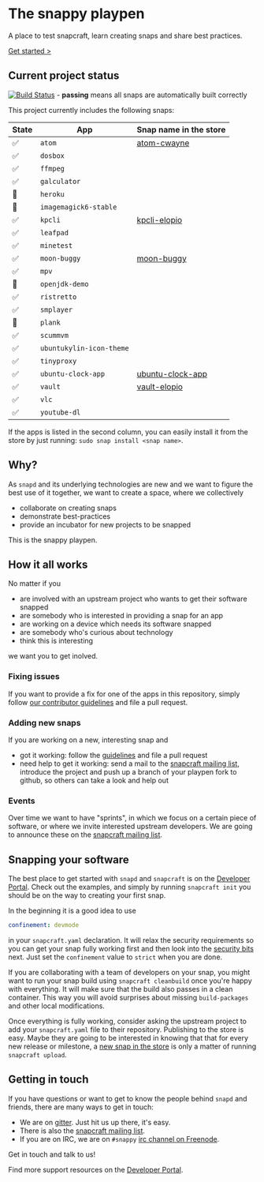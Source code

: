 # The snappy playpen

A place to test snapcraft, learn creating snaps and share best practices.

[Get started >](http://developer.ubuntu.com/desktop)

## Current project status
[![Build Status](https://api.travis-ci.org/ubuntu/snappy-playpen.svg?branch=master)](https://travis-ci.org/ubuntu/snappy-playpen) - **passing** means all snaps are automatically built correctly

This project currently includes the following snaps:

| State               | App                | Snap name in the store    |
| ------------------- | ------------------ | ------------------------- |
| :white_check_mark:  | `atom`             | [atom-cwayne][atom]       |
| :white_check_mark:  | `dosbox`           |                           |
| :white_check_mark:  | `ffmpeg`           |                           |
| :white_check_mark:  | `galculator`       |                           |
| :red_circle:        | `heroku`           |                           |
| :red_circle:        | `imagemagick6-stable`|                         |
| :white_check_mark:  | `kpcli`            | [kpcli-elopio][kpcli]     |
| :white_check_mark:  | `leafpad`          |                           |
| :white_check_mark:  | `minetest`         |                           |
| :white_check_mark:  | `moon-buggy`       | [moon-buggy][moon-buggy]  |
| :white_check_mark:  | `mpv`              |                           |
| :red_circle:        | `openjdk-demo`     |                           |
| :white_check_mark:  | `ristretto`        |                           |
| :white_check_mark:  | `smplayer`         |                           |
| :red_circle:        | `plank`            |                           |
| :white_check_mark:  | `scummvm`          |                           |
| :white_check_mark:  | `ubuntukylin-icon-theme` |                     |
| :white_check_mark:  | `tinyproxy`        |                           |
| :white_check_mark:  | `ubuntu-clock-app` | [ubuntu-clock-app][clock] |
| :white_check_mark:  | `vault`            | [vault-elopio][vault]     |
| :white_check_mark:  | `vlc`              |                           |
| :white_check_mark:  | `youtube-dl`       |                           |

[atom]: https://uappexplorer.com/app/atom-cwayne.cwayne18
[kpcli]: https://uappexplorer.com/app/kpcli-elopio.elopio
[moon-buggy]: https://uappexplorer.com/app/moon-buggy.dholbach
[clock]: https://uappexplorer.com/app/ubuntu-clock-app.ubuntucoredev
[vault]: https://uappexplorer.com/app/kpcli-elopio.elopio


If the apps is listed in the second column, you can easily install it from the
store by just running: `sudo snap install <snap name>`.

## Why?

As `snapd` and its underlying technologies are new and we want to figure the
best use of it together, we want to create a space, where we collectively

 - collaborate on creating snaps
 - demonstrate best-practices
 - provide an incubator for new projects to be snapped

This is the snappy playpen.


## How it all works

No matter if you

 - are involved with an upstream project who wants to get their software snapped
 - are somebody who is interested in providing a snap for an app
 - are working on a device which needs its software snapped
 - are somebody who's curious about technology
 - think this is interesting

we want you to get inolved.

### Fixing issues

If you want to provide a fix for one of the apps in this repository, simply
follow [our contributor guidelines][guidelines] and file a pull request.

### Adding new snaps

If you are working on a new, interesting snap and

 - got it working: follow the [guidelines][guidelines] and file a pull request
 - need help to get it working: send a mail to the
   [snapcraft mailing list][ml], introduce the project and push up a branch
   of your playpen fork to github, so others can take a look and help out

### Events

Over time we want to have "sprints", in which we focus on a certain piece of
software, or where we invite interested upstream developers. We are going to
announce these on the [snapcraft mailing list][ml].

## Snapping your software

The best place to get started with `snapd` and `snapcraft` is on the
[Developer Portal][devportal]. Check out the examples, and simply by running
`snapcraft init` you should be on the way to creating your first snap.

In the beginning it is a good idea to use

```yaml
confinement: devmode
```

in your `snapcraft.yaml` declaration. It will relax the security requirements
so you can get your snap fully working first and then look into the
[security bits][security] next. Just set the `confinement` value to `strict`
when you are done.

If you are collaborating with a team of developers on your snap, you might
want to run your snap build using `snapcraft cleanbuild` once you're happy with
everything. It will make sure that the build also passes in a clean container.
This way you will avoid surprises about missing `build-packages` and other
local modifications.

Once everything is fully working, consider asking the upstream project to add
your `snapcraft.yaml` file to their repository. Publishing to the store is
easy. Maybe they are going to be interested in knowing that that for every new
release or milestone, a [new snap in the store][publish] is only a matter of
running `snapcraft upload`.


## Getting in touch

If you have questions or want to get to know the people behind `snapd` and
friends, there are many ways to get in touch:

 - We are on [gitter][gitter]. Just hit us up there, it's easy.
 - There is also the [snapcraft mailing list][ml].
 - If you are on IRC, we are on `#snappy` [irc channel on Freenode][irc].

Get in touch and talk to us!

Find more support resources on the [Developer Portal][support].

[guidelines]: https://github.com/ubuntu/snappy-playpen/blob/master/CONTRIBUTING.md
[ml]: https://lists.ubuntu.com/mailman/listinfo/snapcraft
[irc]: http://webchat.freenode.net/?channels=snappy
[devportal]: https://developer.ubuntu.com/desktop
[security]: https://developer.ubuntu.com/en/snappy/guides/security/
[support]: https://developer.ubuntu.com/en/snappy/support/
[gitter]: https://gitter.im/ubuntu/snappy-playpen
[publish]: https://developer.ubuntu.com/en/snappy/build-apps/upload-your-snap/

